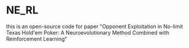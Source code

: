 # NE_RL
this is an open-source code for paper "Opponent Exploitation in No-limit Texas Hold'em Poker: A Neuroevolutionary Method Combined with Reinforcement Learning"

